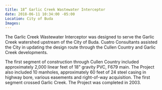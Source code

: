 ```yaml
---
title: 18” Garlic Creek Wastewater Interceptor​​
date: 2018-06-11 10:34:00 -05:00
Location: City of Buda
Images: 
---
```


The Garlic Creek Wastewater Interceptor was designed to serve the Garlic Creek watershed upstream of the City of Buda.  Cuatro Consultants assisted the City in updating the design route through the Cullen Country and Garlic Creek developments.

The first segment of construction through Cullen Country included approximately 2,000 linear feet of 18” gravity PVC, F679 main.  The Project also included 10 manholes, approximately 60 feet of 24 steel casing in highway bore, various easements and right-of-way acquisition.  The first segment crossed Garlic Creek.  The Project was completed in 2003.